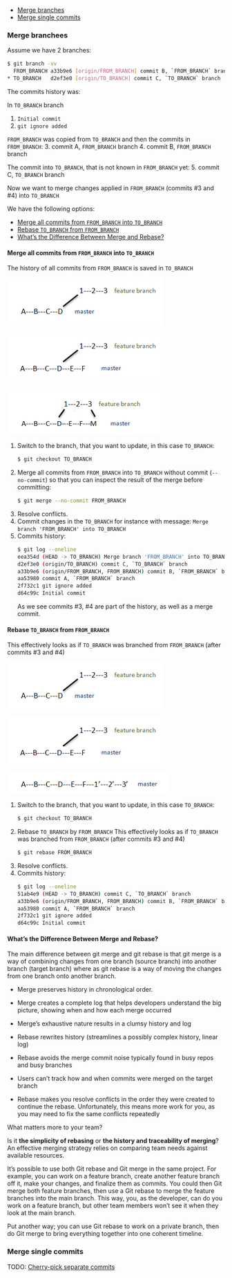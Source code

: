 
- [Merge branches](#merge-branchees)
- [Merge single commits](#merge-single-commits)

### Merge branchees

Assume we have 2 branches:

```bash
$ git branch -vv
  FROM_BRANCH a33b9e6 [origin/FROM_BRANCH] commit B, `FROM_BRANCH` branch
* TO_BRANCH   d2ef3e0 [origin/TO_BRANCH] commit C, `TO_BRANCH` branch
```

The commits history was:

In `TO_BRANCH` branch
1. `Initial commit` 
2. `git ignore added` 

`FROM_BRANCH` was copied from `TO_BRANCH` and then the commits in `FROM_BRANCH`:
3. commit A, `FROM_BRANCH` branch
4. commit B, `FROM_BRANCH` branch

The commit into `TO_BRANCH`, that is not known in `FROM_BRANCH` yet:
5. commit C, `TO_BRANCH` branch

Now we want to merge changes applied in `FROM_BRANCH` (commits #3 and #4) into `TO_BRANCH`

We have the following options:
- [Merge all commits from `FROM_BRANCH` into `TO_BRANCH`](#merge-all-commits-from-frombranch-into-tobranch)
- [Rebase `TO_BRANCH` from `FROM_BRANCH`](#rebase-tobranch-from-frombranch)
- [What’s the Difference Between Merge and Rebase?](#)

#### Merge all commits from `FROM_BRANCH` into `TO_BRANCH`

The history of all commits from `FROM_BRANCH` is saved in `TO_BRANCH`

![feature branch diagram](images/feature_branch_diagram.png)

![feature branch diverge from master diagram](images/feature_branch_diverge_from_master_diagram.png)

![Merge result](images/merge_result_diagram.png)

1. Switch to the branch, that you want to update, in this case `TO_BRANCH`:
    ```bash
    $ git checkout TO_BRANCH
    ```
2. Merge all commits from `FROM_BRANCH` into `TO_BRANCH` without commit (`--no-commit`) 
   so that you can inspect the result of the merge before committing:
   ```bash
   $ git merge --no-commit FROM_BRANCH
   ```
3. Resolve conflicts.
4. Commit changes in the `TO_BRANCH` for instance with message: 
    `Merge branch 'FROM_BRANCH' into TO_BRANCH`
5. Commits history:
   ```bash
   $ git log --oneline
   eea354d (HEAD -> TO_BRANCH) Merge branch 'FROM_BRANCH' into TO_BRANCH
   d2ef3e0 (origin/TO_BRANCH) commit C, `TO_BRANCH` branch
   a33b9e6 (origin/FROM_BRANCH, FROM_BRANCH) commit B, `FROM_BRANCH` branch
   aa53980 commit A, `FROM_BRANCH` branch
   2f732c1 git ignore added
   d64c99c Initial commit
   ```
   As we see commits #3, #4 are part of the history, as well as a merge commit.

#### Rebase `TO_BRANCH` from `FROM_BRANCH`

This effectively looks as if `TO_BRANCH` was branched from `FROM_BRANCH` (after commits #3 and #4)

![feature branch diagram](images/feature_branch_diagram.png)

![feature branch diverge from master diagram](images/feature_branch_diverge_from_master_diagram.png)

![rebase result](images/rebase_result_diagram.png)

1. Switch to the branch, that you want to update, in this case `TO_BRANCH`:
    ```bash
    $ git checkout TO_BRANCH
    ```
2. Rebase `TO_BRANCH` by `FROM_BRANCH`
    This effectively looks as if `TO_BRANCH` was branched from `FROM_BRANCH` (after commits #3 and #4)
   ```bash
   $ git rebase FROM_BRANCH
   ```
3. Resolve conflicts.
4. Commits history:
   ```bash
   $ git log --oneline
   51ab4e9 (HEAD -> TO_BRANCH) commit C, `TO_BRANCH` branch
   a33b9e6 (origin/FROM_BRANCH, FROM_BRANCH) commit B, `FROM_BRANCH` branch
   aa53980 commit A, `FROM_BRANCH` branch
   2f732c1 git ignore added
   d64c99c Initial commit
   ```

#### What’s the Difference Between Merge and Rebase?

The main difference between git merge and git rebase is that 
git merge is a way of combining changes from one branch (source branch) into another branch (target branch) 
where as git rebase is a way of moving the changes from one branch onto another branch.

- Merge preserves history in chronological order.
- Merge creates a complete log that helps developers understand the big picture, showing when and how each merge occurred
- Merge’s exhaustive nature results in a clumsy history and log

- Rebase rewrites history (streamlines a possibly complex history, linear log)
- Rebase avoids the merge commit noise typically found in busy repos and busy branches
- Users can’t track how and when commits were merged on the target branch
- Rebase makes you resolve conflicts in the order they were created to continue the rebase. Unfortunately,
  this means more work for you, as you may need to fix the same conflicts repeatedly

What matters more to your team? 

Is it **the simplicity of rebasing** or **the history and traceability of merging**? 
An effective merging strategy relies on comparing team needs against available resources.

It’s possible to use both Git rebase and Git merge in the same project. 
For example, you can work on a feature branch, create another feature branch off it, make your changes, 
and finalize them as commits. 
You could then Git merge both feature branches, then use a Git rebase to merge the feature branches into the main branch. 
This way, you, as the developer, can do you work on a feature branch, 
but other team members won’t see it when they look at the main branch.

Put another way; you can use Git rebase to work on a private branch, then do Git merge to bring everything together 
into one coherent timeline.

### Merge single commits

TODO:
[Cherry-pick separate commits](https://www.jetbrains.com/help/webstorm/apply-changes-from-one-branch-to-another.html#cherry-pick)

